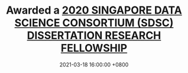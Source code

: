 ---
title: Awarded a <a href="https://sdsc.sg/?page_id=12274">2020 SINGAPORE DATA SCIENCE CONSORTIUM (SDSC) DISSERTATION RESEARCH FELLOWSHIP</a>
date: 2021-03-18 16:00:00 +0800
highlight: true
---